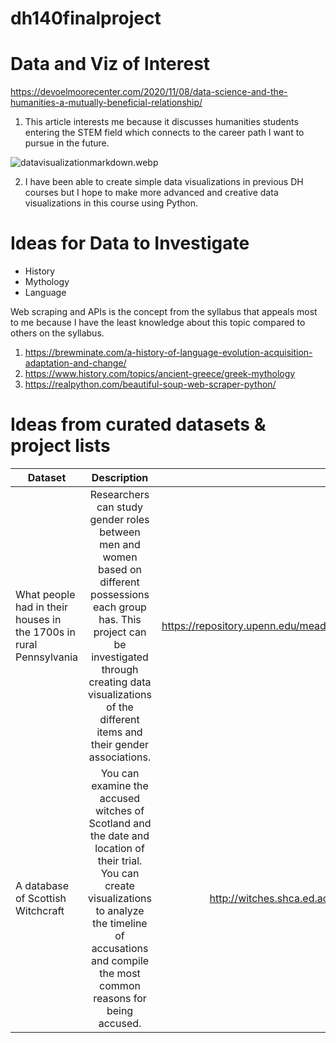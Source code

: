 # dh140finalproject
# Data and Viz of Interest
https://devoelmoorecenter.com/2020/11/08/data-science-and-the-humanities-a-mutually-beneficial-relationship/

1. This article interests me because it discusses humanities students entering the STEM field which connects to the career path I want to pursue in the future. 

![datavisualizationmarkdown.webp](attachment:datavisualizationmarkdown.webp)

2. I have been able to create simple data visualizations in previous DH courses but I hope to make more advanced and creative data visualizations in this course using Python. 

# Ideas for Data to Investigate
* History
* Mythology 
* Language 

Web scraping and APIs is the concept from the syllabus that appeals most to me because I have the least knowledge about this topic compared to others on the syllabus. 

1. https://brewminate.com/a-history-of-language-evolution-acquisition-adaptation-and-change/
2. https://www.history.com/topics/ancient-greece/greek-mythology
3. https://realpython.com/beautiful-soup-web-scraper-python/

# Ideas from curated datasets & project lists
| Dataset       | Description          | Link  |
| ------------- |:--------------------:|------:|
|What people had in their houses in the 1700s in rural Pennsylvania|Researchers can study gender roles between men and women based on different possessions each group has. This project can be investigated through creating data visualizations of the different items and their gender associations.|https://repository.upenn.edu/mead/26/|
| A database of Scottish Witchcraft|You can examine the accused witches of Scotland and the date and location of their trial. You can create visualizations to analyze the timeline of accusations and compile the most common reasons for being accused.| http://witches.shca.ed.ac.uk/ |
